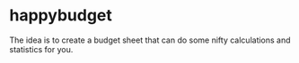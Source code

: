 happybudget
===========

The idea is to create a budget sheet that can do some nifty calculations and statistics for you.

